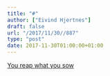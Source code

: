 ```yaml
---
title: "#"
author: ["Eivind Hjertnes"]
draft: false
url: "/2017/11/30//887"
type: "post"
date: 2017-11-30T01:00:00+01:00
---
```


[You reap what you
sow](<https://www.washingtonpost.com/news/post-nation/wp/2017/11/29/nazi-sympathizer-profiled-by-the-new-york-times-says-he-lost-his-job-and-soon-his-home/?utm%5Fterm=.3a55b39dcd93>)
